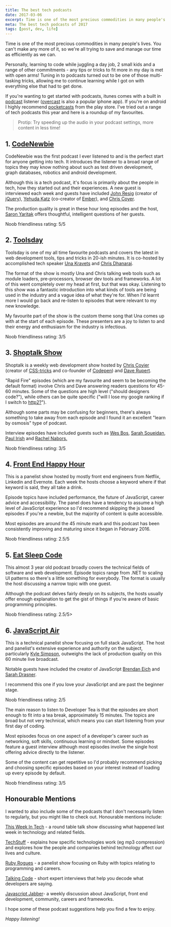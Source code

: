 ```yaml
---
title: The best tech podcasts
date: 2017-03-06
excerpt: Time is one of the most precious commodities in many people's lives. You can't make any more of it, so we're all trying to save and manage our time as efficiently as we can....
meta: The best tech podcasts of 2017
tags: [post, dev, life]
---
```


Time is one of the most precious&nbsp;commodities in many people's lives. You can't make any more of it, so we're all trying to save and manage our time as efficiently as we can.

Personally, learning to code while juggling a day job, 2 small kids and a range of other commitments - any tips or tricks to fit more in my day is met with open&nbsp;arms! Tuning in to podcasts turned out to be one of those multi-tasking tricks, allowing me to continue learning while I got on with everything else that had to get done.

If you're wanting to get started with podcasts, itunes comes with a built in <a href="https://itunes.apple.com/au/app/podcasts/id525463029?mt=8" >podcast</a> listener (<a href="https://overcast.fm/" >overcast</a> is also a popular iphone app). If you're on android I highly recommend <a href="https://play.pocketcasts.com/" >pocketcasts</a> from the play store.
I've tried out a range of tech podcasts this year and here is a roundup of my favourites.

> Protip: Try speeding up the audio in your podcast settings, more content in less time!

## 1. <a href="http://www.codenewbie.org/podcast" > CodeNewbie</a>

CodeNewbie was the first podcast I ever listened to and is the perfect start for anyone getting into tech. It introduces the listener to a broad range of topics they may know nothing about such as test driven development, graph databases, robotics and android development.

Although this is a tech podcast, it's focus is primarily about the people in tech, how they started out and their experiences. A new guest is interviewed each week and guests have included <a href="http://www.codenewbie.org/podcast/creating-jquery" >John Resig</a> (creator of <a href="https://jquery.com/" >jQuery</a>), <a href="http://www.codenewbie.org/podcast/creating-emberjs-part-i" >Yehuda Katz</a> (co-creator of <a href="http://emberjs.com/" >Ember</a>), and <a href="http://www.codenewbie.org/podcast/css-tricks" >Chris Coyer</a>.

The production quality is great in these hour long episodes and the host, <a href="https://twitter.com/saronyitbarek" >Saron Yaritak</a> offers thoughtful, intelligent questions of her guests.

<p class="accent">Noob friendliness rating: 5/5

## 2. <a href="http://www.toolsday.io/" >Toolsday </a>

Toolsday is one of my all time favourite podcasts and covers the latest in web development tools, tips and tricks in 20-ish minutes. It is co-hosted by accomplished tech speaker <a href="https://twitter.com/una" >Una Kravets</a> and <a href="https://twitter.com/chrisdhanaraj" >Chris Dhanaraj</a>.

The format of the show is mostly Una and Chris talking web tools such as module loaders, pre-processors, browser dev tools and frameworks. A lot of this went completely over my head at first, but that was okay. Listening to this show was a fantastic introduction into what kinds of tools are being used in the industry and a vague idea of what they're for. When I'd learnt more I would go back and re-listen to episodes that were relevant to my new knowledge.

My favourite part of the show is the custom theme song that Una comes up with at the start of each episode. These presenters are a joy to listen to and their energy and enthusiasm for the industry is infectious.

<p class="accent">Noob friendliness rating: 3/5</p>

## 3. <a href="http://shoptalkshow.com/" >Shoptalk Show</a>

Shoptalk is a weekly web development show hosted by <a href="https://twitter.com/chriscoyier" >Chris Coyier</a> (creator of <a href="https://css-tricks.com/" >CSS-tricks</a> and co-founder of <a href="http://codepen.io/" >Codepen</a>) and <a href=" https://twitter.com/davatron5000" >Dave Rupert</a>.

"Rapid Fire" episodes (which are my favourite and seem to be becoming the default format) involve Chris and Dave answering readers questions for 45-60 minutes. Some of the questions are high level ("should designers code?"), while others can be quite specific ("will I lose my google ranking if I switch to <a href="https://kinsta.com/learn/what-is-http2/" >http2?</a>").

Although some parts may be confusing for beginners, there's always something to take away from each episode and I found it an excellent "learn by osmosis" type of podcast.

Interview episodes have included guests such as <a href="https://twitter.com/wesbos" >Wes Bos</a>, <a href="https://twitter.com/SaraSoueidan" > Sarah Soueidan</a>, <a href="https://twitter.com/paul_irish" >Paul Irish</a> and <a href="https://twitter.com/rachelnabors" >Rachel Nabors</a><a href="https://twitter.com/SaraSoueidan" >.</a>

<p class="accent">Noob friendliness rating: 3/5</p>

## 4. <a class="podcast-list" href="http://frontendhappyhour.com/" >Front End Happy Hour</a>

This is a panelist show hosted by mostly front end engineers from Netflix, Linkedin and Evernote. Each week the hosts choose a keyword where if that keyword is said, they all take a drink.

Episode topics have included performance, the future of JavaScript, career advice and accessibility. The panel does have a tendency to assume a high level of JavaScript experience so I'd recommend skipping the js based episodes if you're a newbie, but the majority of content is quite accessible.

Most episodes are around the 45 minute mark and this podcast has been consistently improving and maturing since it began in February 2016.

<p class="accent">Noob friendliness rating: 2.5/5</p>

## 5. <a class="podcast-list" href="http://developer.telerik.com/community/eat-sleep-code/" >Eat Sleep Code</a>

This almost 3 year old podcast broadly covers the technical fields of software and web development. Episode topics range from .NET to scaling UI patterns so there's a little something for everybody. The format is usually the host discussing a narrow topic with one guest.

Although the podcast delves fairly deeply on its subjects, the hosts usually offer enough explanation to get the gist of things if you're aware of basic programming principles.

<p class="accent">Noob friendliness rating: 2.5/5></p>

## 6. <a class="podcast-list" href="https://javascriptair.com/" >JavaScript Air</a>

This is a technical panelist show focusing on full stack JavaScript. The host and panelist's extensive experience and authority on the subject, particularly <a href="https://www.amazon.com/Kyle-Simpson/e/B006MAHIQ6" >Kyle Simpson</a>, outweighs the lack of production quality on this 60 minute live broadcast.

Notable guests have included the creator of JavaScript <a href="https://javascriptair.com/episodes/2015-12-09/" >Brendan Eich</a> and <a href="https://twitter.com/sarah_edo" >Sarah Drasner</a>.

I recommend this one if you love your JavaScript and are past the beginner stage.

<p class="accent">Noob friendliness rating: 2/5</p>

The main reason to listen to Developer Tea is that the episodes are short enough to fit into a tea break, approximately 15 minutes. The topics are broad but not very technical, which means you can start listening from your first day of coding.

Most episodes focus on one aspect of a developer's career such as networking, soft skills, continuous learning or mindset. Some episodes feature a guest interview although most episodes involve the single host offering advice directly to the listener.

Some of the content can get repetitive so I'd probably recommend picking and choosing specific episodes based on your interest instead of loading up every episode by default.

<p class="accent">Noob friendliness rating: 3/5</p>

## Honourable Mentions

I wanted to also include some of the podcasts that I don't necessarily listen to regularly, but you might like to check out. Honourable mentions include:

<a class="podcast-list" href="https://twit.tv/shows/this-week-in-tech" > This Week In Tech</a> - a round table talk show discussing what happened last week in technology and related fields.

<a href="http://shows.howstuffworks.com/techstuff" >TechStuff</a> - explains how specific technologies work (eg mp3 compression) and explores how the people and companies behind technology affect our lives and culture.

<a class="podcast-list" href="https://devchat.tv/ruby-rogues" >Ruby Rogues</a> - a panelist show focusing on Ruby with topics relating to programming and careers.

<a href="http://talkingcode.com/" >Talking Code</a> - short expert interviews that help you decode what developers are saying.

<a href="https://devchat.tv/js-jabber" >Javascript Jabber</a>- a weekly discussion about JavaScript, front end development, community, careers and frameworks.

I hope some of these podcast suggestions help you find a few to enjoy.

_Happy listening!_
